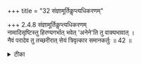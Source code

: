 +++
title = "32 संज्ञामूर्तिकॢप्त्यधिकरणम्"

+++
2.4.8 संज्ञामूर्तिकॢप्त्यधिकरणम्  
नामादिसृष्टिस्तु हिरण्यगर्भात् भवेत् 'अनेने'ति तु वाक्यभावात् ।  
नैवं परादेव तु तच्छरीरात् सेयं त्रिवृत्कार समानकर्तुः ॥ 42 ॥

<details><summary>टीका</summary>

2.4.8 संज्ञामूर्तिकॢप्त्यधिकरणम् The छान्दोग्य text (Vi.iii.2) 'anena जीवेन आत्मना अनुप्रविश्य नामरूपे व्याकरवाणि according to the पूर्वपक्ष conveys only Brahma, the four - faced Lord as the creator of the व्यष्टि in which names and forms are differentiated. The view is wrong because in the context under reference, only Brahman which is spoken of as the cause of quintuplication, is stated to enter along with soul to make name and form. Moreover, the four - faced ब्रह्मा is but the body of the Supreme and the text means that Brahman having the four - faced ब्रह्मा as His body entered into the obejcts and distinguished them into names and forms.
</details>


